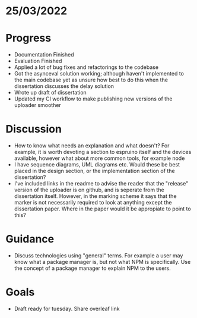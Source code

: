 # 25/03/2022 #
# Progress
- Documentation Finished
- Evaluation Finished
- Applied a lot of bug fixes and refactorings to the codebase
- Got the asynceval solution working; although haven't implemented to the main codebase yet as unsure how best to do this when the dissertation discusses the delay solution
- Wrote up draft of dissertation
- Updated my CI workflow to make publishing new versions of the uploader smoother
# Discussion
- How to know what needs an explanation and what doesn't? For example, it is worth devoting a section to espruino itself and the devices available, however what about more common tools, for example node
- I have sequence diagrams, UML diagrams etc. Would these be best placed in the design section, or the implementation section of the dissertation?
- I've included links in the readme to advise the reader that the "release" version of the uploader is on github, and is seperate from the dissertation itself. However, in the marking scheme it says that the marker is not necessarily required to look at anything except the dissertation paper. Where in the paper would it be appropiate to point to this?
# Guidance #
- Discuss technologies using "general" terms. For example a user may know what a package manager is, but not what NPM is specifically. Use the concept of a package manager to explain NPM to the users.
# Goals #
- Draft ready for tuesday. Share overleaf link

